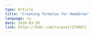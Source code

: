 ```yaml
---
type: Article
title: "Creating formulas for Homebrew"
language: ru
date: 2016-03-20
link: https://habr.com/ru/post/279687/
---
```

